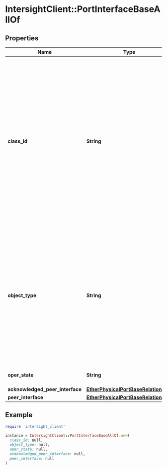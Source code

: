 # IntersightClient::PortInterfaceBaseAllOf

## Properties

| Name | Type | Description | Notes |
| ---- | ---- | ----------- | ----- |
| **class_id** | **String** | The fully-qualified name of the instantiated, concrete type. This property is used as a discriminator to identify the type of the payload when marshaling and unmarshaling data. The enum values provides the list of concrete types that can be instantiated from this abstract type. |  |
| **object_type** | **String** | The fully-qualified name of the instantiated, concrete type. The value should be the same as the &#39;ClassId&#39; property. The enum values provides the list of concrete types that can be instantiated from this abstract type. |  |
| **oper_state** | **String** | Operational state of an Interface. | [optional] |
| **acknowledged_peer_interface** | [**EtherPhysicalPortBaseRelationship**](EtherPhysicalPortBaseRelationship.md) |  | [optional] |
| **peer_interface** | [**EtherPhysicalPortBaseRelationship**](EtherPhysicalPortBaseRelationship.md) |  | [optional] |

## Example

```ruby
require 'intersight_client'

instance = IntersightClient::PortInterfaceBaseAllOf.new(
  class_id: null,
  object_type: null,
  oper_state: null,
  acknowledged_peer_interface: null,
  peer_interface: null
)
```

